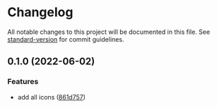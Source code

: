 # Changelog

All notable changes to this project will be documented in this file. See [standard-version](https://github.com/conventional-changelog/standard-version) for commit guidelines.

## 0.1.0 (2022-06-02)


### Features

* add all icons ([861d757](https://github.com/shinokada/svelte-cryptocurrency-icons/commit/861d7570fc95964478f674ff813b6b112ed2c121))
